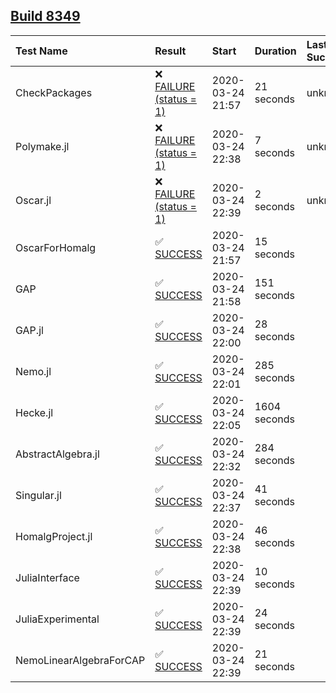 ## [Build 8349](https://oscarci.mathematik.uni-kl.de/job/oscar/8349/)

| Test Name    | Result | Start | Duration | Last Success |
|:-------------|:-------|:------|:---------|:-------------|
| CheckPackages | ❌ [FAILURE (status = 1)](https://oscarci.mathematik.uni-kl.de/job/oscar/8349/artifact/logs/build-8349/CheckPackages.log) | 2020-03-24 21:57 | 21 seconds | unknown |
| Polymake.jl | ❌ [FAILURE (status = 1)](https://oscarci.mathematik.uni-kl.de/job/oscar/8349/artifact/logs/build-8349/Polymake.jl.log) | 2020-03-24 22:38 | 7 seconds | unknown |
| Oscar.jl | ❌ [FAILURE (status = 1)](https://oscarci.mathematik.uni-kl.de/job/oscar/8349/artifact/logs/build-8349/Oscar.jl.log) | 2020-03-24 22:39 | 2 seconds | unknown |
| OscarForHomalg | ✅ [SUCCESS](https://oscarci.mathematik.uni-kl.de/job/oscar/8349/artifact/logs/build-8349/OscarForHomalg.log) | 2020-03-24 21:57 | 15 seconds |  |
| GAP | ✅ [SUCCESS](https://oscarci.mathematik.uni-kl.de/job/oscar/8349/artifact/logs/build-8349/GAP.log) | 2020-03-24 21:58 | 151 seconds |  |
| GAP.jl | ✅ [SUCCESS](https://oscarci.mathematik.uni-kl.de/job/oscar/8349/artifact/logs/build-8349/GAP.jl.log) | 2020-03-24 22:00 | 28 seconds |  |
| Nemo.jl | ✅ [SUCCESS](https://oscarci.mathematik.uni-kl.de/job/oscar/8349/artifact/logs/build-8349/Nemo.jl.log) | 2020-03-24 22:01 | 285 seconds |  |
| Hecke.jl | ✅ [SUCCESS](https://oscarci.mathematik.uni-kl.de/job/oscar/8349/artifact/logs/build-8349/Hecke.jl.log) | 2020-03-24 22:05 | 1604 seconds |  |
| AbstractAlgebra.jl | ✅ [SUCCESS](https://oscarci.mathematik.uni-kl.de/job/oscar/8349/artifact/logs/build-8349/AbstractAlgebra.jl.log) | 2020-03-24 22:32 | 284 seconds |  |
| Singular.jl | ✅ [SUCCESS](https://oscarci.mathematik.uni-kl.de/job/oscar/8349/artifact/logs/build-8349/Singular.jl.log) | 2020-03-24 22:37 | 41 seconds |  |
| HomalgProject.jl | ✅ [SUCCESS](https://oscarci.mathematik.uni-kl.de/job/oscar/8349/artifact/logs/build-8349/HomalgProject.jl.log) | 2020-03-24 22:38 | 46 seconds |  |
| JuliaInterface | ✅ [SUCCESS](https://oscarci.mathematik.uni-kl.de/job/oscar/8349/artifact/logs/build-8349/JuliaInterface.log) | 2020-03-24 22:39 | 10 seconds |  |
| JuliaExperimental | ✅ [SUCCESS](https://oscarci.mathematik.uni-kl.de/job/oscar/8349/artifact/logs/build-8349/JuliaExperimental.log) | 2020-03-24 22:39 | 24 seconds |  |
| NemoLinearAlgebraForCAP | ✅ [SUCCESS](https://oscarci.mathematik.uni-kl.de/job/oscar/8349/artifact/logs/build-8349/NemoLinearAlgebraForCAP.log) | 2020-03-24 22:39 | 21 seconds |  |
